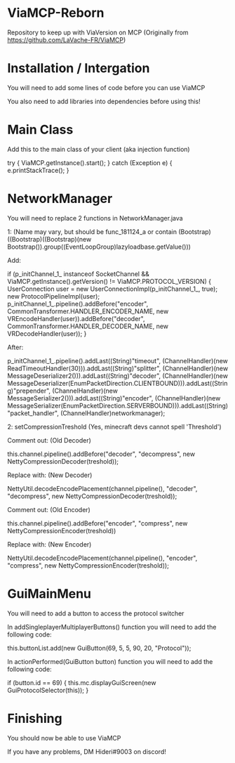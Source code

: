 # ViaMCP-Reborn
Repository to keep up with ViaVersion on MCP (Originally from https://github.com/LaVache-FR/ViaMCP)

# Installation / Intergation
You will need to add some lines of code before you can use ViaMCP

You also need to add libraries into dependencies before using this!

# Main Class
Add this to the main class of your client (aka injection function)

try
{
  ViaMCP.getInstance().start();
}
catch (Exception e)
{
  e.printStackTrace();
}

# NetworkManager
You will need to replace 2 functions in NetworkManager.java

1: (Name may vary, but should be func_181124_a or contain (Bootstrap)((Bootstrap)((Bootstrap)(new Bootstrap()).group((EventLoopGroup)lazyloadbase.getValue()))

Add: 

if (p_initChannel_1_ instanceof SocketChannel && ViaMCP.getInstance().getVersion() != ViaMCP.PROTOCOL_VERSION)
{
  UserConnection user = new UserConnectionImpl(p_initChannel_1_, true);
  new ProtocolPipelineImpl(user);
  p_initChannel_1_.pipeline().addBefore("encoder", CommonTransformer.HANDLER_ENCODER_NAME, new VREncodeHandler(user)).addBefore("decoder", CommonTransformer.HANDLER_DECODER_NAME, new VRDecodeHandler(user));
}
                
After:

p_initChannel_1_.pipeline().addLast((String)"timeout", (ChannelHandler)(new ReadTimeoutHandler(30))).addLast((String)"splitter", (ChannelHandler)(new MessageDeserializer2())).addLast((String)"decoder", (ChannelHandler)(new MessageDeserializer(EnumPacketDirection.CLIENTBOUND))).addLast((String)"prepender", (ChannelHandler)(new MessageSerializer2())).addLast((String)"encoder", (ChannelHandler)(new MessageSerializer(EnumPacketDirection.SERVERBOUND))).addLast((String)"packet_handler", (ChannelHandler)networkmanager);

2: setCompressionTreshold (Yes, minecraft devs cannot spell 'Threshold') 

Comment out: (Old Decoder)

this.channel.pipeline().addBefore("decoder", "decompress", new NettyCompressionDecoder(treshold));

Replace with: (New Decoder)

NettyUtil.decodeEncodePlacement(channel.pipeline(), "decoder", "decompress", new NettyCompressionDecoder(treshold));

Comment out: (Old Encoder)

this.channel.pipeline().addBefore("encoder", "compress", new NettyCompressionEncoder(treshold))

Replace with: (New Encoder)

NettyUtil.decodeEncodePlacement(channel.pipeline(), "encoder", "compress", new NettyCompressionEncoder(treshold));

# GuiMainMenu
You will need to add a button to access the protocol switcher

In addSingleplayerMultiplayerButtons() function you will need to add the following code:

this.buttonList.add(new GuiButton(69, 5, 5, 90, 20, "Protocol"));

In actionPerformed(GuiButton button) function you will need to add the following code:

if (button.id == 69)
{
  this.mc.displayGuiScreen(new GuiProtocolSelector(this));
}

# Finishing
You should now be able to use ViaMCP

If you have any problems, DM Hideri#9003 on discord!
